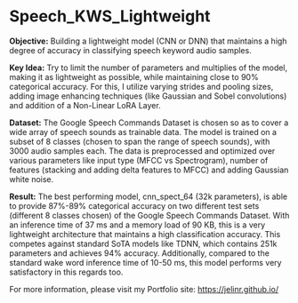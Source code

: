# Speech_KWS_Lightweight
**Objective:** Building a lightweight model (CNN or DNN) that maintains a high degree of accuracy in classifying speech keyword audio samples. 

**Key Idea:** Try to limit the number of parameters and multiplies of the model, making it as lightweight as possible, while maintaining close to 90% categorical accuracy. For this, I utilize varying strides and pooling sizes, adding image enhancing techniques (like Gaussian and Sobel convolutions) and addition of a Non-Linear LoRA Layer. 

**Dataset:** The Google Speech Commands Dataset is chosen so as to cover a wide array of speech sounds as trainable data. The model is trained on a subset of 8 classes (chosen to span the range of speech sounds), with 3000 audio samples each. The data is preprocessed and optimized over various parameters like input type (MFCC vs Spectrogram), number of features (stacking and adding delta features to MFCC) and adding Gaussian white noise. 

**Result:** The best performing model, cnn_spect_64 (32k parameters), is able to provide 87%-89% categorical accuracy on two different test sets (different 8 classes chosen) of the Google Speech Commands Dataset. With an inference time of 37 ms and a memory load of 90 KB, this is a very lightweight architecture that maintains a high classification accuracy. This competes against standard SoTA models like TDNN, which contains 251k parameters and achieves 94% accuracy. Additionally, compared to the standard wake word inference time of 10-50 ms, this model performs very satisfactory in this regards too. 

For more information, please visit my Portfolio site: https://jelinr.github.io/
